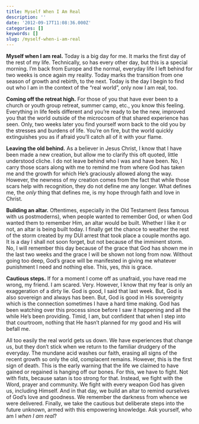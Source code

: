 ```yaml
---
title: Myself When I Am Real
description: ''
date: '2012-09-17T11:08:36.000Z'
categories: []
keywords: []
slug: /myself-when-i-am-real
---
```


**Myself when I am real.** Today is a big day for me. It marks the first day of the rest of my life. Technically, so has every other day, but this is a special morning. I’m back from Europe and the normal, everyday life I left behind for two weeks is once again my reality. Today marks the transition from one season of growth and rebirth, to the next. Today is the day I begin to find out who I am in the context of the “real world”, only now I am real, too.

**Coming off the retreat high.** For those of you that have ever been to a church or youth group retreat, summer camp, etc., you know this feeling. Everything in life feels different and you’re ready to be the new, improved you that the world outside of the microcosm of that shared experience has seen. Only, two weeks later you find yourself worn back to the old you by the stresses and burdens of life. You’re on fire, but the world quickly extinguishes you as if afraid you’ll catch all of it with your flame.

**Leaving the old behind.** As a believer in Jesus Christ, I know that I have been made a new creation, but allow me to clarify this oft quoted, little understood cliche. I do not leave behind who I was and have been. No, I carry those scars along with me to remind me from where God has taken me and the growth for which He’s graciously allowed along the way. However, the newness of my creation comes from the fact that while those scars help with recognition, they do not define me any longer. What defines me, the _only_ thing that defines me, is my hope through faith and love in Christ.

**Building an altar.** Oftentimes, especially in the Old Testament (less famous with us postmoderns), when people wanted to remember God, or when God wanted them to remember Him, an altar would be built. Whether I like it or not, an altar is being built today. I finally get the chance to weather the rest of the storm created by my DUI arrest that took place a couple months ago. It is a day I shall not soon forget, but not because of the imminent storm. No, I will remember this day because of the grace that God has shown me in the last two weeks and the grace I will be shown not long from now. Without going too deep, God’s grace will be manifested in giving me whatever punishment I need and nothing else. This, yes, _this_ is grace.

**Cautious steps.** If for a moment I come off as unafraid, you have read me wrong, my friend. I am scared. Very. However, I know that my fear is only an exaggeration of a dirty lie. God is good, I said that last week. But, God is also sovereign and always has been. But, God is good in His sovereignty which is the connection sometimes I have a hard time making. God has been watching over this process since before I saw it happening and all the while He’s been providing. Timid, I am, but confident that when I step into that courtroom, nothing that He hasn’t planned for my good and His will befall me.

All too easily the real world gets us down. We have experiences that change us, but they don’t stick when we return to the familiar drudgery of the everyday. The mundane acid washes our faith, erasing all signs of the recent growth so only the old, complacent remains. However, this is the first sign of death. This is the early warning that the life we claimed to have gained or regained is hanging off our bones. For this, we have to fight. Not with fists, because satan is too strong for that. Instead, we fight with the Word, prayer and community. We fight with every weapon God has given us, including Himself. And in that day, we build an altar to remind ourselves of God’s love and goodness. We remember the darkness from whence we were delivered. Finally, we take the cautious but deliberate steps into the future unknown, armed with this empowering knowledge. Ask yourself, who am I _when I am real_?